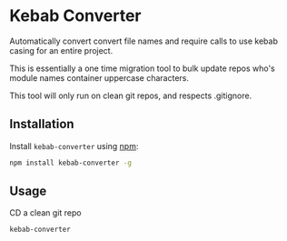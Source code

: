 # Kebab Converter

Automatically convert convert file names and require calls to use kebab casing for an entire project.

This is essentially a one time migration tool to bulk update repos who's module names container uppercase characters.

This tool will only run on clean git repos, and respects .gitignore.

## Installation

Install `kebab-converter` using [npm](https://www.npmjs.com/):

```bash
npm install kebab-converter -g
```

## Usage

CD a clean git repo

```bash
kebab-converter
```
